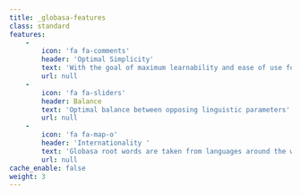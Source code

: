 ```yaml
---
title: _globasa-features
class: standard
features:
    -
        icon: 'fa fa-comments'
        header: 'Optimal Simplicity'
        text: 'With the goal of maximum learnability and ease of use for both speaker and listener'
        url: null
    -
        icon: 'fa fa-sliders'
        header: Balance
        text: 'Optimal balance between opposing linguistic parameters'
        url: null
    -
        icon: 'fa fa-map-o'
        header: 'Internationality '
        text: 'Globasa root words are taken from languages around the world'
        url: null
cache_enable: false
weight: 3
---
```


